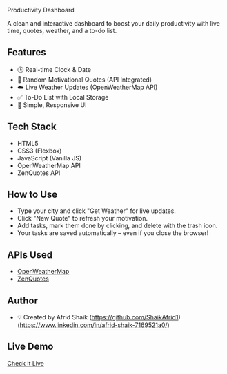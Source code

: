 Productivity Dashboard

A clean and interactive dashboard to boost your daily productivity with live time, quotes, weather, and a to-do list.

##  Features

- 🕒 Real-time Clock & Date
- 💬 Random Motivational Quotes (API Integrated)
- ☁️ Live Weather Updates (OpenWeatherMap API)
- ✅ To-Do List with Local Storage
- 🎯 Simple, Responsive UI

## Tech Stack

- HTML5
- CSS3 (Flexbox)
- JavaScript (Vanilla JS)
- OpenWeatherMap API
- ZenQuotes API

##  How to Use

- Type your city and click "Get Weather" for live updates.
- Click "New Quote" to refresh your motivation.
- Add tasks, mark them done by clicking, and delete with the trash icon.
- Your tasks are saved automatically – even if you close the browser!

##  APIs Used

- [OpenWeatherMap](https://openweathermap.org/api)
- [ZenQuotes](https://zenquotes.io/)

## Author

- 💡 Created by Afrid Shaik (https://github.com/ShaikAfrid1) (https://www.linkedin.com/in/afrid-shaik-7169521a0/)

##  Live Demo

[Check it Live](https://shaikafrid1.github.io/Productivity-Dashboard/)



